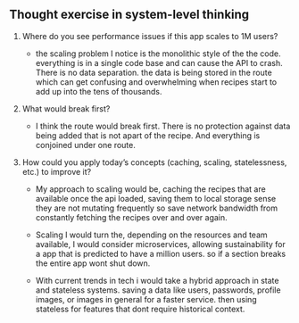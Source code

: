 ## Thought exercise in system-level thinking

1. Where do you see performance issues if this app scales to 1M users?

   - the scaling problem I notice is the monolithic style of the the code. everything is in a single code base and can cause the API to crash. There is no data separation. the data is being stored in the route which can get confusing and overwhelming when recipes start to add up into the tens of thousands.

2. What would break first?

   - I think the route would break first. There is no protection against data being added that is not apart of the recipe. And everything is conjoined under one route.

3. How could you apply today’s concepts (caching, scaling, statelessness, etc.) to improve it?

   - My approach to scaling would be, caching the recipes that are available once the api loaded, saving them to local storage sense they are not mutating frequently so save network bandwidth from constantly fetching the recipes over and over again.

   - Scaling I would turn the, depending on the resources and team available, I would consider microservices, allowing sustainability for a app that is predicted to have a million users. so if a section breaks the entire app wont shut down.

   - With current trends in tech i would take a hybrid approach in state and stateless systems. saving a data like users, passwords, profile images, or images in general for a faster service. then using stateless for features that dont require historical context.
